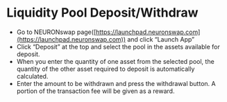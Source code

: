 # Liquidity Pool Deposit/Withdraw

* Go to NEURONswap page([https://launchpad.neuronswap.com](https://launchpad.neuronswap.com)) and click “Launch App”
* Click “Deposit” at the top and select the pool in the assets available for deposit.
* When you enter the quantity of one asset from the selected pool, the quantity of the other asset required to deposit is automatically calculated.
* Enter the amount to be withdrawn and press the withdrawal button. A portion of the transaction fee will be given as a reward.
